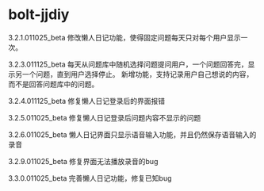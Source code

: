# bolt-jjdiy

3.2.1.011025_beta 
修改懒人日记功能，使得固定问题每天只对每个用户显示一次。

3.2.3.011125_beta
每天从问题库中随机选择问题提问用户，一个问题回答完，显示另一个问题，直到用户选择停止。
新增功能，支持记录用户自己想说的内容，而不是回答问题库中的问题。

3.2.4.011125_beta
修复懒人日记登录后的界面报错

3.2.5.011025_beta
修复懒人日记登录后问题内容不显示的问题

3.2.6.011025_beta
懒人日记界面只显示语音输入功能，并且仍然保存语音输入的录音

3.2.9.011025_beta
修复界面无法播放录音的bug

3.3.0.011025_beta
完善懒人日记功能，修复已知bug
